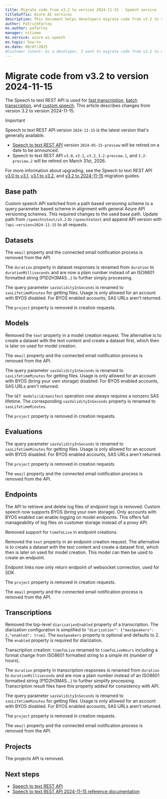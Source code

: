 ```yaml
---
title: Migrate code from v3.2 to version 2024-11-15 - Speech service
titleSuffix: Azure AI services
description: This document helps developers migrate code from v3.2 to version 2024-11-15 of the Speech to text REST API.
author: PatrickFarley
ms.author: pafarley
manager: nitinme
ms.service: azure-ai-speech
ms.topic: how-to
ms.date: 08/07/2025
#Customer intent: As a developer, I want to migrate code from v3.2 to version 2024-11-15 of the Speech to text REST API.
---
```


# Migrate code from v3.2 to version 2024-11-15

The Speech to text REST API is used for [fast transcription](./fast-transcription-create.md), [batch transcription](batch-transcription.md), and [custom speech](custom-speech-overview.md). This article describes changes from version 3.2 to version 2024-11-15.

> [!IMPORTANT]
> Speech to text REST API version `2024-11-15` is the latest version that's generally available. 
> - [Speech to text REST API](rest-speech-to-text.md) version `2024-05-15-preview` will be retired on a date to be announced. 
> - Speech to text REST API `v3.0`, `v3.1`, `v3.2`, `3.2-preview.1`, and `3.2-preview.2` will be retired on March 31st, 2026. 
> 
> For more information about upgrading, see the Speech to text REST API [v3.0 to v3.1](migrate-v3-0-to-v3-1.md), [v3.1 to v3.2](migrate-v3-1-to-v3-2.md), and [v3.2 to 2024-11-15](migrate-2024-11-15.md) migration guides.

## Base path

Custom speech API switched from a path based versioning scheme to a query parameter based scheme in alignment with general Azure API versioning schemes. This required changes to the used base path. Update path from `/speechtotext/v3.2` to `/speechtotext` and append API version with `?api-version=2024-11-15` to all requests.

## Datasets

The `email` property and the connected email notification process is removed from the API.

The `duration` property in dataset responses is renamed from `duration` to `durationMilliseconds` and are now a plain number instead of an ISO8601 formatted string (P1D2H3M4S…) to further simply processing.

The query parameter `sasValidityInSeconds` is renamed to `sasLifetimeMinutes` for getting files. Usage is only allowed for an account with BYOS disabled. For BYOS enabled accounts, SAS URLs aren't returned.

The `project` property is removed in creation requests.

## Models

Removed the `text` property in a model creation request. The alternative is to create a dataset with the text content and create a dataset first, which then is later on used for model creation.

The `email` property and the connected email notification process is removed from the API.

The query parameter `sasValidityInSeconds` is renamed to `sasLifetimeMinutes` for getting files. Usage is only allowed for an account with BYOS (bring your own storage) disabled. For BYOS enabled accounts, SAS URLs aren't returned.

The `GET models/id/manifest` operation now always requires a nonzero SAS lifetime. The corresponding `sasValidityInSeconds` property is renamed to `sasLifetimeMinutes`.

The `project` property is removed in creation requests.
 
## Evaluations

The query parameter `sasValidityInSeconds` is renamed to `sasLifetimeMinutes` for getting files. Usage is only allowed for an account with BYOS disabled. For BYOS enabled accounts, SAS URLs aren't returned.

The `project` property is removed in creation requests

The `email` property and the connected email notification process is removed from the API.

## Endpoints

The API to retrieve and delete log files of endpoint logs is removed. Custom speech now supports BYOS (bring your own storage). Only accounts with BYOS enabled can enable logging on model endpoints. This offers full manageability of log files on customer storage instead of a proxy API.

Removed support for `timeToLive` in endpoint creations.

Removed the `text` property in an endpoint creation request. The alternative is to create a dataset with the text content and create a dataset first, which then is later on used for model creation. This model can then be used to create an endpoint.

Endpoint links now only return endpoint of websocket connection, used for SDK.

The `project` property is removed in creation requests.

The `email` property and the connected email notification process is removed from the API.

## Transcriptions

Removed the top-level `diarizationEnabled` property of a transcription. The diarization configuration is simplified to `"diarization": {"maxSpeakers": 2,"enabled": true}`. The `maxSpeakers` property is optional and defaults to 2. The `enabled` property is required for diarization.

Transcription creation: `timeToLive` renamed to `timeToLiveHours` including a format change from ISO8601 formatted string to a simple int (number of hours).

The `duration` property in transcription responses is renamed from `duration` to `durationMilliseconds` and are now a plain number instead of an ISO8601 formatted string (P1D2H3M4S…) to further simplify processing. Transcription result files have this property added for consistency with API.

The query parameter `sasValidityInSeconds` is renamed to `sasLifetimeMinutes` for getting files. Usage is only allowed for an account with BYOS disabled. For BYOS enabled accounts, SAS URLs aren't returned.

The `project` property is removed in creation requests.

The `email` property and the connected email notification process is removed from the API.
 
## Projects

The projects API is removed.

## Next steps

* [Speech to text REST API](rest-speech-to-text.md)
* [Speech to text REST API 2024-11-15 reference documentation](/rest/api/speechtotext/operation-groups?view=rest-speechtotext-2024-11-15&preserve-view=true)
